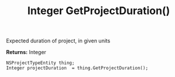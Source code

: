 ﻿---
uid: crmscript_ref_NSProjectTypeEntity_GetProjectDuration
title: Integer GetProjectDuration()
intellisense: NSProjectTypeEntity.GetProjectDuration
keywords: NSProjectTypeEntity, GetProjectDuration
so.topic: reference
---

Expected duration of project, in given units

**Returns:** Integer


```crmscript
NSProjectTypeEntity thing;
Integer projectDuration  = thing.GetProjectDuration();
```


